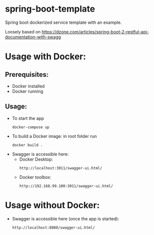 # spring-boot-template

Spring boot dockerized service template with an example.

Loosely based on https://dzone.com/articles/spring-boot-2-restful-api-documentation-with-swagg

# Usage with Docker:
## Prerequisites:
  * Docker installed
  * Docker running
## Usage:
* To start the app
  ````
  docker-compose up
  ````
* To build a Docker image: in root folder run 
  ````
  docker build .
  ````
* Swagger is accessible here:
   * Docker Desktop:
      ```` 
      http://localhost:3011/swagger-ui.html/
      ````
   * Docker toolbox:
     ````
     http://192.168.99.100:3011/swagger-ui.html/
     ````

# Usage without Docker:
* Swagger is accessible here (once the app is started):
  ````
  http://localhost:8080/swagger-ui.html/
  ````
